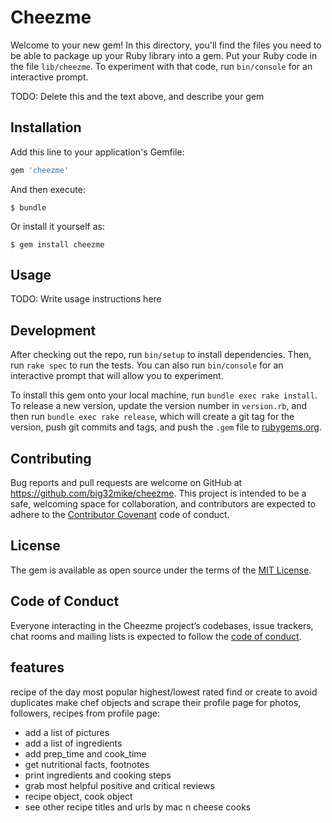 # Cheezme

Welcome to your new gem! In this directory, you'll find the files you need to be able to package up your Ruby library into a gem. Put your Ruby code in the file `lib/cheezme`. To experiment with that code, run `bin/console` for an interactive prompt.

TODO: Delete this and the text above, and describe your gem

## Installation

Add this line to your application's Gemfile:

```ruby
gem 'cheezme'
```

And then execute:

    $ bundle

Or install it yourself as:

    $ gem install cheezme

## Usage

TODO: Write usage instructions here

## Development

After checking out the repo, run `bin/setup` to install dependencies. Then, run `rake spec` to run the tests. You can also run `bin/console` for an interactive prompt that will allow you to experiment.

To install this gem onto your local machine, run `bundle exec rake install`. To release a new version, update the version number in `version.rb`, and then run `bundle exec rake release`, which will create a git tag for the version, push git commits and tags, and push the `.gem` file to [rubygems.org](https://rubygems.org).

## Contributing

Bug reports and pull requests are welcome on GitHub at https://github.com/big32mike/cheezme. This project is intended to be a safe, welcoming space for collaboration, and contributors are expected to adhere to the [Contributor Covenant](http://contributor-covenant.org) code of conduct.

## License

The gem is available as open source under the terms of the [MIT License](https://opensource.org/licenses/MIT).

## Code of Conduct

Everyone interacting in the Cheezme project’s codebases, issue trackers, chat rooms and mailing lists is expected to follow the [code of conduct](https://github.com/big32mike/cheezme/blob/master/CODE_OF_CONDUCT.md).

## features
recipe of the day
most popular
highest/lowest rated
find or create to avoid duplicates
make chef objects and scrape their profile page for photos, followers, recipes
from profile page:
* add a list of pictures
* add a list of ingredients
* add prep_time and cook_time
* get nutritional facts, footnotes
* print ingredients and cooking steps
* grab most helpful positive and critical reviews
* recipe object, cook object
* see other recipe titles and urls by mac n cheese cooks
